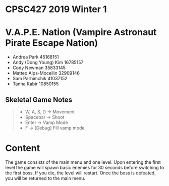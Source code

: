#  CPSC427 2019 Winter 1
# V.A.P.E. Nation (Vampire Astronaut Pirate Escape Nation)

- Andrea Park 45168151
- Andy (Dong Young) Kim 16785157
- Cody Newman 35833145
- Matteo Alps-Mocellin 32909146
- Sam Parhimchik 41037152
- Tanha Kabir 10850155

## Skeletal Game Notes

>- W, A, S, D  -> Movement
>- Spacebar -> Shoot
>- Enter ->  Vamp Mode
>- F -> [Debug] Fill vamp mode


# Content
The game consists of the main menu and one level.
Upon entering the first level the game will spawn basic enemies for 30 seconds before switching to the first boss.
If you die, the level will restart. Once the boss is defeated, you will be returned to the main menu.
	
